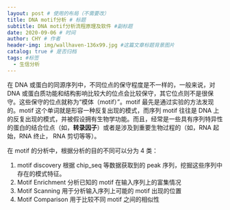 ```yaml
---
layout: post # 使用的布局（不需要改）
title: DNA motif分析 # 标题
subtitle: DNA motif分析流程原理及软件 #副标题
date: 2020-09-06 # 时间
author: CHY # 作者
header-img: img/wallhaven-136x99.jpg #这篇文章标题背景图片
catalog: true # 是否归档
tags: #标签
  - 生信分析
---
```


在 DNA 或蛋白的同源序列中，不同位点的保守程度是不一样的，一般来说，对 DNA 或蛋白质功能和结构影响比较大的位点会比较保守，其它位点则不是很保守。这些保守的位点就称为“模体（motif）”。motif 最先是通过实验的方法发现的。motif 这个单词就是形容一种反复出现的模式，而序列 motif 往往是 DNA 上的反复出现的模式，并被假设拥有生物学功能。而且，经常是一些具有序列特异性的蛋白的结合位点（如，**转录因子**）或者是涉及到重要生物过程的（如，RNA 起始，RNA 终止， RNA 剪切等等）。<br>

在 motif 的分析中，根据分析的目的不同可以分为 4 类：

1. motif discovery
   根据 chip_seq 等数据获取到的 peak 序列，挖掘这些序列中存在的模式特征。
2. Motif Enrichment
   分析已知的 motif 在输入序列上的富集情况
3. Motif Scanning
   用于分析输入序列上可能的 motif 出现的位置
4. Motif Comparison
   用于比较不同 motif 之间的相似性
